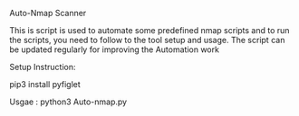 Auto-Nmap Scanner


This is script is used to automate some predefined nmap scripts and to run the scripts, you need to follow to the tool setup and usage.
The script can be updated regularly for improving the Automation work


Setup Instruction:

pip3 install pyfiglet



Usgae :
python3 Auto-nmap.py
